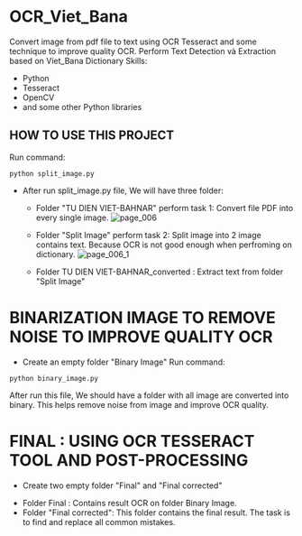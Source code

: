 # OCR_Viet_Bana
Convert image from pdf file to text using OCR Tesseract and some technique to improve quality OCR.
Perform Text Detection và Extraction based on Viet_Bana Dictionary
Skills:

- Python
- Tesseract
- OpenCV
- and some other Python libraries
## HOW TO USE THIS PROJECT
Run command:
```
python split_image.py
```
- After run split_image.py file, We will have three folder:
    + Folder "TU DIEN VIET-BAHNAR" perform task 1: Convert file PDF into every single image.
    ![page_006](https://user-images.githubusercontent.com/120365693/225835125-830f57ad-671c-4535-9137-278c75ba6917.jpg)
    + Folder "Split Image" perform task 2: Split image into 2 image contains text. Because OCR is not good enough when perfroming on dictionary.
    ![page_006_1](https://user-images.githubusercontent.com/120365693/225852152-6d2af0b6-089b-41d0-9e6c-7700966555f5.jpg)

    + Folder TU DIEN VIET-BAHNAR_converted : Extract text from folder "Split Image"

# BINARIZATION IMAGE TO REMOVE NOISE TO IMPROVE QUALITY OCR
- Create an empty folder "Binary Image"
Run command:
```
python binary_image.py
```    
After run this file, We should have a folder with all image are converted into binary.
This helps remove noise from image and improve OCR quality.

# FINAL : USING OCR TESSERACT TOOL AND POST-PROCESSING
- Create two empty folder "Final" and "Final corrected"
+ Folder Final : Contains result OCR on folder Binary Image.
+ Folder "Final corrected": This folder contains the final result. The task is to find and replace all common mistakes.
